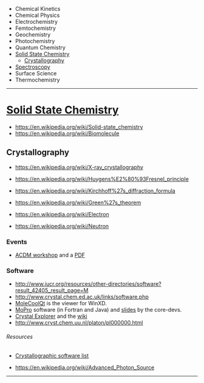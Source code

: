 + Chemical Kinetics
+ Chemical Physics
+ Electrochemistry
+ Femtochemistry
+ Geochemistry
+ Photochemistry
+ Quantum Chemistry
+ [Solid State Chemistry](#solid-state-chemistry)
   + [Crystallography](#crystallography)
+ [Spectroscopy](#spectroscopy)
+ Surface Science
+ Thermochemistry

----

# [Solid State Chemistry](https://en.wikipedia.org/wiki/Solid-state_chemistry)
* https://en.wikipedia.org/wiki/Solid-state_chemistry
* https://en.wikipedia.org/wiki/Biomolecule

## Crystallography
+ https://en.wikipedia.org/wiki/X-ray_crystallography
+ https://en.wikipedia.org/wiki/Huygens%E2%80%93Fresnel_principle
+ https://en.wikipedia.org/wiki/Kirchhoff%27s_diffraction_formula
+ https://en.wikipedia.org/wiki/Green%27s_theorem

+ https://en.wikipedia.org/wiki/Electron
+ https://en.wikipedia.org/wiki/Neutron

### Events
+ [ACDM workshop](http://www.chem.gla.ac.uk/~louis/asia_workshop/) and a [PDF](http://www.chem.gla.ac.uk/~louis/asia_workshop/Program_ACDM.pdf)

### Software
+ http://www.iucr.org/resources/other-directories/software?result_42405_result_page=M
+ http://www.crystal.chem.ed.ac.uk/links/software.php
+ [MoleCoolQt](http://www.molecoolqt.de/index.html) is the viewer for WinXD.
+ [MoPro](http://www.iucr.org/resources/other-directories/software/mopro) software (in Fortran and Java) and [slides](http://www.cdifx.univ-rennes1.fr/RECIPROCS/sept2011/pdf/RECIPROCS_ANGD2011_MoPro_Jelsch.pdf) by the core-devs.
+ [Crystal Explorer](http://hirshfeldsurface.net/) and the [wiki](http://130.95.176.70/wiki/index.php/)
+ http://www.cryst.chem.uu.nl/platon/pl000000.html
 
 
###### Resources
+ [Crystallographic software list](http://www.iucr.org/resources/other-directories/software) 
* https://en.wikipedia.org/wiki/Advanced_Photon_Source

---- 

